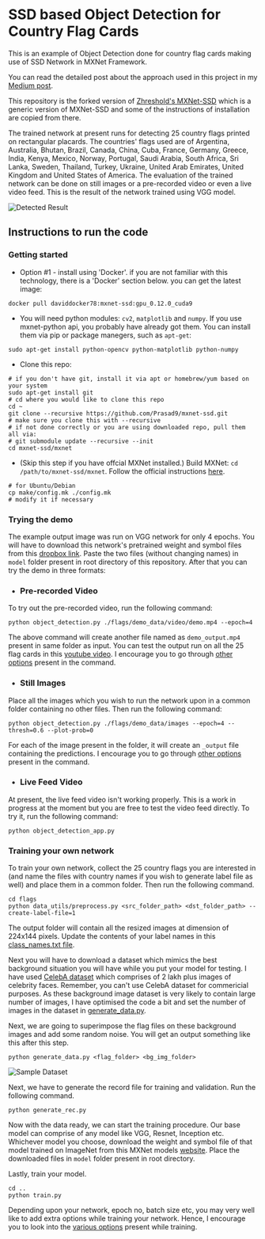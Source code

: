 # SSD based Object Detection for Country Flag Cards 

This is an example of Object Detection done for country flag cards making use of SSD Network in MXNet Framework.

You can read the detailed post about the approach used in this project in my [Medium post](https://medium.com/@prasad.pai/implementing-object-detection-in-machine-learning-for-flag-cards-with-mxnet-6bc276bb0b14).

This repository is the forked version of [Zhreshold's MXNet-SSD](https://github.com/zhreshold/mxnet-ssd) which is a generic version of MXNet-SSD and some of the instructions of installation are copied from there.

The trained network at present runs for detecting 25 country flags printed on rectangular placards. The countries' flags used are of Argentina, Australia, Bhutan, Brazil, Canada, China, Cuba, France, Germany, Greece, India, Kenya, Mexico, Norway, Portugal, Saudi Arabia, South Africa, Sri Lanka, Sweden, Thailand, Turkey, Ukraine, United Arab Emirates, United Kingdom and United States of America. The evaluation of the trained network can be done on still images or a pre-recorded video or even a live video feed.  This is the result of the network trained using VGG model.

![Detected Result](https://user-images.githubusercontent.com/13696749/32447111-13a44b6a-c331-11e7-9968-9c10343d3e31.png)

## Instructions to run the code
### Getting started
* Option #1 - install using 'Docker'. if you are not familiar with this technology, there is a 'Docker' section below.
you can get the latest image:
```
docker pull daviddocker78:mxnet-ssd:gpu_0.12.0_cuda9
```
* You will need python modules: `cv2`, `matplotlib` and `numpy`.
If you use mxnet-python api, you probably have already got them.
You can install them via pip or package manegers, such as `apt-get`:
```
sudo apt-get install python-opencv python-matplotlib python-numpy
```
* Clone this repo:
```
# if you don't have git, install it via apt or homebrew/yum based on your system
sudo apt-get install git
# cd where you would like to clone this repo
cd ~
git clone --recursive https://github.com/Prasad9/mxnet-ssd.git
# make sure you clone this with --recursive
# if not done correctly or you are using downloaded repo, pull them all via:
# git submodule update --recursive --init
cd mxnet-ssd/mxnet
```
* (Skip this step if you have offcial MXNet installed.) Build MXNet: `cd /path/to/mxnet-ssd/mxnet`. Follow the official instructions [here](http://mxnet.io/get_started/install.html).
```
# for Ubuntu/Debian
cp make/config.mk ./config.mk
# modify it if necessary
```

### Trying the demo
The example output image was run on VGG network for only 4 epochs. You will have to download this network's pretrained weight and symbol files from this [dropbox link](https://www.dropbox.com/s/qvu8q4nqm7z3k5u/VGG_SSD_Flags25_epoch4.zip?dl=0). Paste the two files (without changing names) in `model` folder present in root directory of this repository. After that you can try the demo in three formats:

* ### Pre-recorded Video
To try out the pre-recorded video, run the following command:
```
python object_detection.py ./flags/demo_data/video/demo.mp4 --epoch=4
```
The above command will create another file named as `demo_output.mp4` present in same folder as input. You can test the output run on all the 25 flag cards in this [youtube video](https://www.youtube.com/watch?v=QC3GULk9ngU). I encourage you to go through [other options](https://github.com/Prasad9/Detect-Flags-SSD/blob/master/object_detection.py#L37) present in the command.

* ### Still Images
Place all the images which you wish to run the network upon in a common folder containing no other files. Then run the following command:
```
python object_detection.py ./flags/demo_data/images --epoch=4 --thresh=0.6 --plot-prob=0
```
For each of the image present in the folder, it will create an `_output` file containing the predictions. I encourage you to go through [other options](https://github.com/Prasad9/Detect-Flags-SSD/blob/master/object_detection.py#L37) present in the command.

* ### Live Feed Video
At present, the live feed video isn't working properly. This is a work in progress at the moment but you are free to test the video feed directly. To try it, run the following command:
```
python object_detection_app.py
```

### Training your own network
To train your own network, collect the 25 country flags you are interested in (and name the files with country names if you wish to generate label file as well) and place them in a common folder. Then run the following command.
```
cd flags
python data_utils/preprocess.py <src_folder_path> <dst_folder_path> --create-label-file=1
```
The output folder will contain all the resized images at dimension of 224x144 pixels. Update the contents of your label names in this [class_names.txt file](https://github.com/Prasad9/Detect-Flags-SSD/blob/Flag25/flags/input_data/class_names.txt).

Next you will have to download a dataset which mimics the best background situation you will have while you put your model for testing. I have used [CelebA dataset](http://mmlab.ie.cuhk.edu.hk/projects/CelebA.html) which comprises of 2 lakh plus images of celebrity faces. Remember, you can't use CelebA dataset for commericial purposes. 
As these background image dataset is very likely to contain large number of images, I have optimised the code a bit and set the number of images in the dataset in [generate_data.py](https://github.com/Prasad9/Detect-Flags-SSD/blob/master/flags/generate_data.py#L14). 

Next, we are going to superimpose the flag files on these background images and add some random noise. You will get an output something like this after this step.
```
python generate_data.py <flag_folder> <bg_img_folder>
```
![Sample Dataset](https://user-images.githubusercontent.com/13696749/32482145-5ec559c8-c3bc-11e7-942f-78c36b7adbea.png)

Next, we have to generate the record file for training and validation. Run the following command.
```
python generate_rec.py
```

Now with the data ready, we can start the training procedure. Our base model can comprise of any model like VGG, Resnet, Inception etc. Whichever model you choose, download the weight and symbol file of that model trained on ImageNet from this MXNet models [website](http://data.mxnet.io/models/imagenet/). Place the downloaded files in `model` folder present in root directory. 

Lastly, train your model.
```
cd ..
python train.py 
```
Depending upon your network, epoch no, batch size etc, you may very well like to add extra options while training your network. Hence, I encourage you to look into the [various options](https://github.com/Prasad9/mxnet-ssd/blob/Flag25/train.py#L12) present while training.
